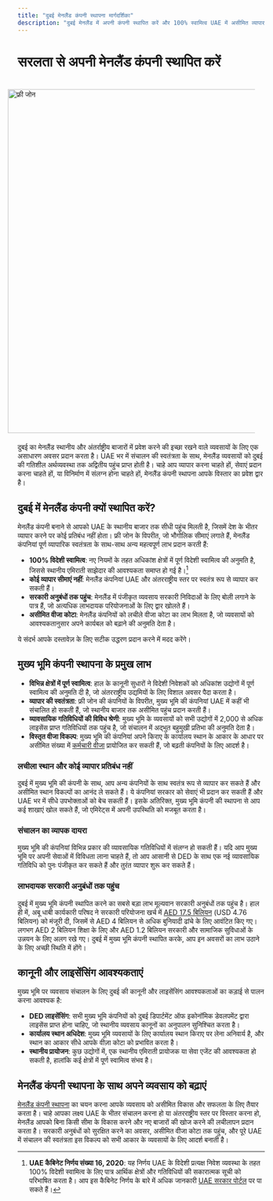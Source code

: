 ```yaml
---
title: "दुबई मेनलैंड कंपनी स्थापना मार्गदर्शिका"
description: "दुबई मेनलैंड में अपनी कंपनी स्थापित करें और 100% स्वामित्व UAE में असीमित व्यापार सरकारी अनुबंधों तक पहुंच और लचीले वीजा कोटा का लाभ उठाएं"
---
```


# सरलता से अपनी मेनलैंड कंपनी स्थापित करें

<img src="/img/iStock-635478390.avif" alt="फ्री जोन" width="700" align="right" style="padding: 20px" >

दुबई का मेनलैंड स्थानीय और अंतर्राष्ट्रीय बाजारों में प्रवेश करने की इच्छा रखने वाले व्यवसायों के लिए एक असाधारण अवसर प्रदान करता है। UAE भर में संचालन की स्वतंत्रता के साथ, मेनलैंड व्यवसायों को दुबई की गतिशील अर्थव्यवस्था तक अद्वितीय पहुंच प्राप्त होती है। चाहे आप व्यापार करना चाहते हों, सेवाएं प्रदान करना चाहते हों, या विनिर्माण में संलग्न होना चाहते हों, मेनलैंड कंपनी स्थापना आपके विस्तार का प्रवेश द्वार है।

## दुबई में मेनलैंड कंपनी क्यों स्थापित करें?

मेनलैंड कंपनी बनाने से आपको UAE के स्थानीय बाजार तक सीधी पहुंच मिलती है, जिसमें देश के भीतर व्यापार करने पर कोई प्रतिबंध नहीं होता। फ्री जोन के विपरीत, जो भौगोलिक सीमाएं लगाते हैं, मेनलैंड कंपनियां पूर्ण व्यापारिक स्वतंत्रता के साथ-साथ अन्य महत्वपूर्ण लाभ प्रदान करती हैं:

- **100% विदेशी स्वामित्व**: नए नियमों के तहत अधिकांश क्षेत्रों में पूर्ण विदेशी स्वामित्व की अनुमति है, जिससे स्थानीय एमिराती साझेदार की आवश्यकता समाप्त हो गई है।[^1]
- **कोई व्यापार सीमाएं नहीं**: मेनलैंड कंपनियां UAE और अंतरराष्ट्रीय स्तर पर स्वतंत्र रूप से व्यापार कर सकती हैं।
- **सरकारी अनुबंधों तक पहुंच**: मेनलैंड में पंजीकृत व्यवसाय सरकारी निविदाओं के लिए बोली लगाने के पात्र हैं, जो अत्यधिक लाभदायक परियोजनाओं के लिए द्वार खोलते हैं।
- **असीमित वीजा कोटा**: मेनलैंड कंपनियों को लचीले वीजा कोटा का लाभ मिलता है, जो व्यवसायों को आवश्यकतानुसार अपने कार्यबल को बढ़ाने की अनुमति देता है।

[^1]: **UAE कैबिनेट निर्णय संख्या 16, 2020**: यह निर्णय UAE के विदेशी प्रत्यक्ष निवेश व्यवस्था के तहत 100% विदेशी स्वामित्व के लिए पात्र आर्थिक क्षेत्रों और गतिविधियों की सकारात्मक सूची को परिभाषित करता है। आप इस कैबिनेट निर्णय के बारे में अधिक जानकारी [UAE सरकार पोर्टल](https://u.ae/hi/information-and-services/business/doing-business-on-the-mainland/full-foreign-ownership-of-commercial-companies) पर पा सकते हैं।

ये संदर्भ आपके दस्तावेज़ के लिए सटीक उद्धरण प्रदान करने में मदद करेंगे।

## मुख्य भूमि कंपनी स्थापना के प्रमुख लाभ

- **विभिन्न क्षेत्रों में पूर्ण स्वामित्व**: हाल के कानूनी सुधारों ने विदेशी निवेशकों को अधिकांश उद्योगों में पूर्ण स्वामित्व की अनुमति दी है, जो अंतरराष्ट्रीय उद्यमियों के लिए विशाल अवसर पैदा करता है।
- **व्यापार की स्वतंत्रता**: फ्री जोन की कंपनियों के विपरीत, मुख्य भूमि की कंपनियां UAE में कहीं भी संचालित हो सकती हैं, जो स्थानीय बाजार तक असीमित पहुंच प्रदान करती हैं।
- **व्यावसायिक गतिविधियों की विविध श्रेणी**: मुख्य भूमि के व्यवसायों को सभी उद्योगों में 2,000 से अधिक लाइसेंस प्राप्त गतिविधियों तक पहुंच है, जो संचालन में अद्भुत बहुमुखी प्रतिभा की अनुमति देता है।
- **विस्तृत वीजा विकल्प**: मुख्य भूमि की कंपनियां अपने किराए के कार्यालय स्थान के आकार के आधार पर असीमित संख्या में [कर्मचारी वीजा](./employment-visas) प्रायोजित कर सकती हैं, जो बढ़ती कंपनियों के लिए आदर्श है।

### लचीला स्थान और कोई व्यापार प्रतिबंध नहीं

दुबई में मुख्य भूमि की कंपनी के साथ, आप अन्य कंपनियों के साथ स्वतंत्र रूप से व्यापार कर सकते हैं और असीमित स्थान विकल्पों का आनंद ले सकते हैं। ये कंपनियां सरकार को सेवाएं भी प्रदान कर सकती हैं और UAE भर में सीधे उपभोक्ताओं को बेच सकती हैं। इसके अतिरिक्त, मुख्य भूमि कंपनी की स्थापना से आप कई शाखाएं खोल सकते हैं, जो एमिरेट्स में अपनी उपस्थिति को मजबूत करता है।

### संचालन का व्यापक दायरा

मुख्य भूमि की कंपनियां विभिन्न प्रकार की व्यावसायिक गतिविधियों में संलग्न हो सकती हैं। यदि आप मुख्य भूमि पर अपनी सेवाओं में विविधता लाना चाहते हैं, तो आप आसानी से DED के साथ एक नई व्यावसायिक गतिविधि को पुनः पंजीकृत कर सकते हैं और तुरंत व्यापार शुरू कर सकते हैं।

### लाभदायक सरकारी अनुबंधों तक पहुंच

दुबई में मुख्य भूमि कंपनी स्थापित करने का सबसे बड़ा लाभ मूल्यवान सरकारी अनुबंधों तक पहुंच है। हाल ही में, अबू धाबी कार्यकारी परिषद ने सरकारी परियोजना खर्च में [AED 17.5 बिलियन](https://gulfnews.com/going-out/society/executive-council-approves-projects-worth-dh175b-1.1643027) (USD 4.76 बिलियन) को मंजूरी दी, जिसमें से AED 4 बिलियन से अधिक बुनियादी ढांचे के लिए आवंटित किए गए। लगभग AED 2 बिलियन शिक्षा के लिए और AED 1.2 बिलियन सरकारी और सामाजिक सुविधाओं के उन्नयन के लिए अलग रखे गए। दुबई में मुख्य भूमि कंपनी स्थापित करके, आप इन अवसरों का लाभ उठाने के लिए अच्छी स्थिति में होंगे।

## कानूनी और लाइसेंसिंग आवश्यकताएं

मुख्य भूमि पर व्यवसाय संचालन के लिए दुबई की कानूनी और लाइसेंसिंग आवश्यकताओं का कड़ाई से पालन करना आवश्यक है:

- **DED लाइसेंसिंग**: सभी मुख्य भूमि कंपनियों को दुबई डिपार्टमेंट ऑफ इकोनॉमिक डेवलपमेंट द्वारा लाइसेंस प्राप्त होना चाहिए, जो स्थानीय व्यवसाय कानूनों का अनुपालन सुनिश्चित करता है।
- **कार्यालय स्थान अधिदेश**: मुख्य भूमि व्यवसायों के लिए कार्यालय स्थान किराए पर लेना अनिवार्य है, और स्थान का आकार सीधे आपके वीज़ा कोटा को प्रभावित करता है।
- **स्थानीय प्रायोजन**: कुछ उद्योगों में, एक स्थानीय एमिराती प्रायोजक या सेवा एजेंट की आवश्यकता हो सकती है, हालांकि कई क्षेत्रों में पूर्ण स्वामित्व संभव है।

## मेनलैंड कंपनी स्थापना के साथ अपने व्यवसाय को बढ़ाएं

[मेनलैंड कंपनी स्थापना](./insights/incorporation-steps#uae-mainland-setup) का चयन करना आपके व्यवसाय को असीमित विकास और सफलता के लिए तैयार करता है। चाहे आपका लक्ष्य UAE के भीतर संचालन करना हो या अंतरराष्ट्रीय स्तर पर विस्तार करना हो, मेनलैंड आपको बिना किसी सीमा के विकास करने और नए बाजारों की खोज करने की लचीलापन प्रदान करता है। सरकारी अनुबंधों को सुरक्षित करने का अवसर, असीमित वीजा कोटा तक पहुंच, और पूरे UAE में संचालन की स्वतंत्रता इस विकल्प को सभी आकार के व्यवसायों के लिए आदर्श बनाती है।

